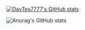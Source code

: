 [![DavTes7777's GitHub stats](https://github-readme-stats.vercel.app/api?username=DavTes7777)](https://github.com/anuraghazra/github-readme-stats)

![Anurag's GitHub stats](https://github-readme-stats.vercel.app/api?username=DavTes7777&show_icons=true)
